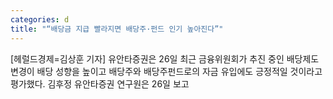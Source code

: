 ```yaml
---
categories: d
title: "“배당금 지급 빨라지면 배당주·펀드 인기 높아진다”"
---
```

[헤럴드경제=김상훈 기자] 유안타증권은 26일 최근 금융위원회가 추진 중인 배당제도 변경이 배당 성향을 높이고 배당주와 배당주펀드로의 자금 유입에도 긍정적일 것이라고 평가했다. 김후정 유안타증권 연구원은 26일 보고